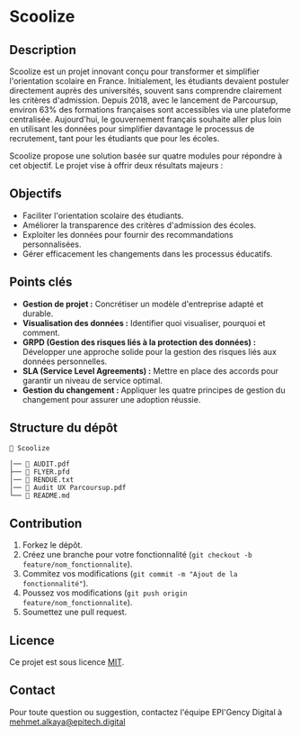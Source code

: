 # Scoolize

## Description

Scoolize est un projet innovant conçu pour transformer et simplifier l'orientation scolaire en France. Initialement, les étudiants devaient postuler directement auprès des universités, souvent sans comprendre clairement les critères d'admission. Depuis 2018, avec le lancement de Parcoursup, environ 63% des formations françaises sont accessibles via une plateforme centralisée. Aujourd'hui, le gouvernement français souhaite aller plus loin en utilisant les données pour simplifier davantage le processus de recrutement, tant pour les étudiants que pour les écoles.

Scoolize propose une solution basée sur quatre modules pour répondre à cet objectif. Le projet vise à offrir deux résultats majeurs :


## Objectifs

- Faciliter l'orientation scolaire des étudiants.
- Améliorer la transparence des critères d'admission des écoles.
- Exploiter les données pour fournir des recommandations personnalisées.
- Gérer efficacement les changements dans les processus éducatifs.


## Points clés

- **Gestion de projet :** Concrétiser un modèle d'entreprise adapté et durable.
- **Visualisation des données :** Identifier quoi visualiser, pourquoi et comment.
- **GRPD (Gestion des risques liés à la protection des données) :** Développer une approche solide pour la gestion des risques liés aux données personnelles.
- **SLA (Service Level Agreements) :** Mettre en place des accords pour garantir un niveau de service optimal.
- **Gestion du changement :** Appliquer les quatre principes de gestion du changement pour assurer une adoption réussie.



## Structure du dépôt

```
📂 Scoolize

│── 📄 AUDIT.pdf
├── 📄 FLYER.pfd
│── 📄 RENDUE.txt
│── 📄 Audit UX Parcoursup.pdf
└── 📄 README.md
```

## Contribution

1. Forkez le dépôt.
2. Créez une branche pour votre fonctionnalité (`git checkout -b feature/nom_fonctionnalite`).
3. Commitez vos modifications (`git commit -m "Ajout de la fonctionnalité"`).
4. Poussez vos modifications (`git push origin feature/nom_fonctionnalite`).
5. Soumettez une pull request.

## Licence

Ce projet est sous licence [MIT](LICENSE).

## Contact

Pour toute question ou suggestion, contactez l'équipe EPI'Gency Digital à [mehmet.alkaya@epitech.digital](mehmet.alkaya@epitech.digital)
